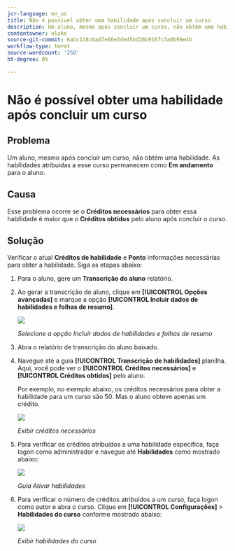 ```yaml
---
jcr-language: en_us
title: Não é possível obter uma habilidade após concluir um curso
description: Um aluno, mesmo após concluir um curso, não obtém uma habilidade. As habilidades atribuídas a esse curso permanecem como Em andamento para o aluno.
contentowner: nluke
source-git-commit: 6abc118c6ad7e66e3ded5bd26b9167c3a0b99e4b
workflow-type: tm+mt
source-wordcount: '258'
ht-degree: 0%

---
```




# Não é possível obter uma habilidade após concluir um curso

## Problema

Um aluno, mesmo após concluir um curso, não obtém uma habilidade. As habilidades atribuídas a esse curso permanecem como **Em andamento** para o aluno.

## Causa

Esse problema ocorre se o **Créditos necessários** para obter essa habilidade é maior que o **Créditos obtidos** pelo aluno após concluir o curso.

## Solução

Verificar o atual **Créditos de habilidade** e **Ponto** informações necessárias para obter a habilidade. Siga as etapas abaixo:

1. Para o aluno, gere um **Transcrição do aluno** relatório.
1. Ao gerar a transcrição do aluno, clique em **[!UICONTROL Opções avançadas]** e marque a opção **[!UICONTROL Incluir dados de habilidades e folhas de resumo]**.

   ![](assets/advanced-options.png)

   *Selecione a opção Incluir dados de habilidades e folhas de resumo*

1. Abra o relatório de transcrição do aluno baixado.
1. Navegue até a guia **[!UICONTROL Transcrição de habilidades]** planilha. Aqui, você pode ver o **[!UICONTROL Créditos necessários]** e **[!UICONTROL Créditos obtidos]** pelo aluno.

   Por exemplo, no exemplo abaixo, os créditos necessários para obter a habilidade para um curso são 50. Mas o aluno obteve apenas um crédito.

   ![](assets/skill-transcript.png)

   *Exibir créditos necessários*

1. Para verificar os créditos atribuídos a uma habilidade específica, faça logon como administrador e navegue até **Habilidades** como mostrado abaixo:

   ![](assets/skill.png)

   *Guia Ativar habilidades*

1. Para verificar o número de créditos atribuídos a um curso, faça logon como autor e abra o curso. Clique em **[!UICONTROL Configurações]** > **Habilidades do curso** conforme mostrado abaixo:

   ![](assets/course-skills.png)

   *Exibir habilidades do curso*

